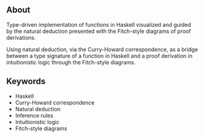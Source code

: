 ## About

Type-driven implementation of functions in Haskell visualized and guided by the natural deduction presented with the Fitch-style diagrams of proof derivations.

Using natural deduction, via the Curry-Howard correspondence, as a bridge between a type signature of a function in Haskell and a proof derivation in intuitionistic logic through the Fitch-style diagrams.

## Keywords

- Haskell
- Curry-Howard correspondence
- Natural deduction
- Inference rules
- Intuitionistic logic
- Fitch-style diagrams
